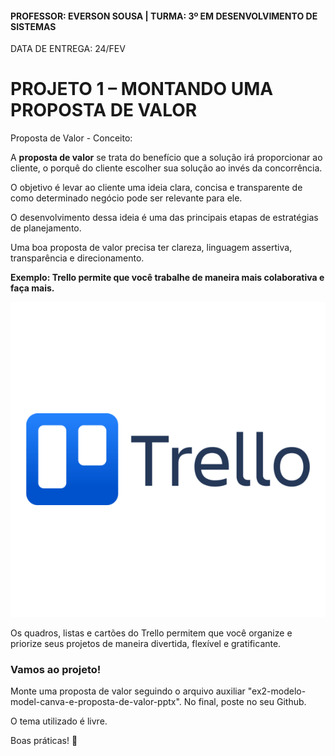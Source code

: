 #### PROFESSOR: EVERSON SOUSA | TURMA: 3º EM DESENVOLVIMENTO DE SISTEMAS

DATA DE ENTREGA: 24/FEV
# PROJETO 1 – MONTANDO UMA PROPOSTA DE VALOR

Proposta de Valor - Conceito: 

A <b>proposta de valor</b> se trata do benefício que a solução irá proporcionar ao cliente, o porquê do cliente escolher sua solução ao invés da concorrência. 

O objetivo é levar ao cliente uma ideia clara, concisa e transparente de como determinado negócio pode ser relevante para ele. 

O desenvolvimento dessa ideia é uma das principais etapas de estratégias de planejamento.

Uma boa proposta de valor precisa ter clareza, linguagem assertiva, transparência e direcionamento. 

<b>Exemplo: Trello permite que você trabalhe de maneira mais colaborativa e faça mais.</b>

<img src="./trelo-logo.png">

Os quadros, listas e cartões do Trello permitem que você organize e priorize seus projetos de maneira divertida, flexível e gratificante.

### Vamos ao projeto!
Monte uma proposta de valor seguindo o arquivo auxiliar "ex2-modelo-model-canva-e-proposta-de-valor-pptx". No final, poste no seu Github. 

O tema utilizado é livre.

Boas práticas! :call_me_hand: